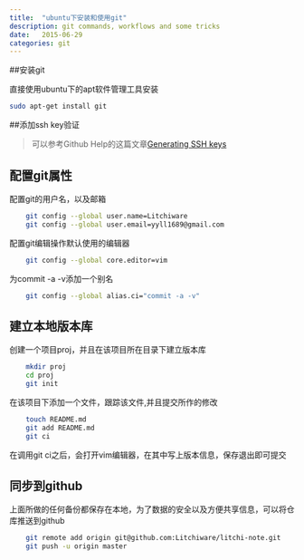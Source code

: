 ```yaml
---
title:  "ubuntu下安装和使用git"
description: git commands, workflows and some tricks
date:   2015-06-29
categories: git
---
```



##安装git

直接使用ubuntu下的apt软件管理工具安装

~~~bash
sudo apt-get install git
~~~

##添加ssh key验证

>可以参考Github Help的这篇文章[Generating SSH keys](https://help.github.com/articles/generating-ssh-keys/)

## 配置git属性

配置git的用户名，以及邮箱

~~~ bash
	git config --global user.name=Litchiware
	git config --global user.email=yyll1689@gmail.com
~~~
	
配置git编辑操作默认使用的编辑器

~~~ bash
	git config --global core.editor=vim
~~~

为commit -a -v添加一个别名

~~~ bash
	git config --global alias.ci="commit -a -v"
~~~

## 建立本地版本库

创建一个项目proj，并且在该项目所在目录下建立版本库

~~~ bash
	mkdir proj
	cd proj
	git init
~~~

在该项目下添加一个文件，跟踪该文件,并且提交所作的修改
	
~~~ bash
	touch README.md
	git add README.md
	git ci
~~~

在调用git ci之后，会打开vim编辑器，在其中写上版本信息，保存退出即可提交

## 同步到github

上面所做的任何备份都保存在本地，为了数据的安全以及方便共享信息，可以将仓库推送到github

~~~ bash
	git remote add origin git@github.com:Litchiware/litchi-note.git
	git push -u origin master
~~~
